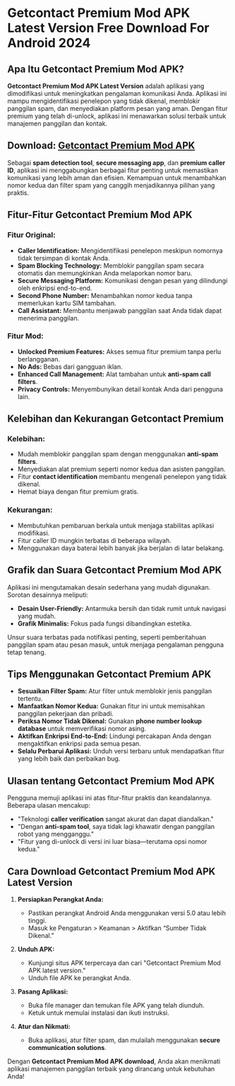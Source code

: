 # Getcontact Premium Mod APK Latest Version Free Download For Android 2024

## Apa Itu Getcontact Premium Mod APK?

**Getcontact Premium Mod APK Latest Version** adalah aplikasi yang dimodifikasi untuk meningkatkan pengalaman komunikasi Anda. Aplikasi ini mampu mengidentifikasi penelepon yang tidak dikenal, memblokir panggilan spam, dan menyediakan platform pesan yang aman. Dengan fitur premium yang telah di-unlock, aplikasi ini menawarkan solusi terbaik untuk manajemen panggilan dan kontak.

## Download: [Getcontact Premium Mod APK](https://modhello.com/getcontact-premium/)

Sebagai **spam detection tool**, **secure messaging app**, dan **premium caller ID**, aplikasi ini menggabungkan berbagai fitur penting untuk memastikan komunikasi yang lebih aman dan efisien. Kemampuan untuk menambahkan nomor kedua dan filter spam yang canggih menjadikannya pilihan yang praktis.

## Fitur-Fitur Getcontact Premium Mod APK

### Fitur Original:
- **Caller Identification:** Mengidentifikasi penelepon meskipun nomornya tidak tersimpan di kontak Anda.
- **Spam Blocking Technology:** Memblokir panggilan spam secara otomatis dan memungkinkan Anda melaporkan nomor baru.
- **Secure Messaging Platform:** Komunikasi dengan pesan yang dilindungi oleh enkripsi end-to-end.
- **Second Phone Number:** Menambahkan nomor kedua tanpa memerlukan kartu SIM tambahan.
- **Call Assistant:** Membantu menjawab panggilan saat Anda tidak dapat menerima panggilan.

### Fitur Mod:
- **Unlocked Premium Features:** Akses semua fitur premium tanpa perlu berlangganan.
- **No Ads:** Bebas dari gangguan iklan.
- **Enhanced Call Management:** Alat tambahan untuk **anti-spam call filters**.
- **Privacy Controls:** Menyembunyikan detail kontak Anda dari pengguna lain.

## Kelebihan dan Kekurangan Getcontact Premium

### Kelebihan:
- Mudah memblokir panggilan spam dengan menggunakan **anti-spam filters**.
- Menyediakan alat premium seperti nomor kedua dan asisten panggilan.
- Fitur **contact identification** membantu mengenali penelepon yang tidak dikenal.
- Hemat biaya dengan fitur premium gratis.

### Kekurangan:
- Membutuhkan pembaruan berkala untuk menjaga stabilitas aplikasi modifikasi.
- Fitur caller ID mungkin terbatas di beberapa wilayah.
- Menggunakan daya baterai lebih banyak jika berjalan di latar belakang.

## Grafik dan Suara Getcontact Premium Mod APK

Aplikasi ini mengutamakan desain sederhana yang mudah digunakan. Sorotan desainnya meliputi:
- **Desain User-Friendly:** Antarmuka bersih dan tidak rumit untuk navigasi yang mudah.
- **Grafik Minimalis:** Fokus pada fungsi dibandingkan estetika.

Unsur suara terbatas pada notifikasi penting, seperti pemberitahuan panggilan spam atau pesan masuk, untuk menjaga pengalaman pengguna tetap tenang.

## Tips Menggunakan Getcontact Premium APK
- **Sesuaikan Filter Spam:** Atur filter untuk memblokir jenis panggilan tertentu.
- **Manfaatkan Nomor Kedua:** Gunakan fitur ini untuk memisahkan panggilan pekerjaan dan pribadi.
- **Periksa Nomor Tidak Dikenal:** Gunakan **phone number lookup database** untuk memverifikasi nomor asing.
- **Aktifkan Enkripsi End-to-End:** Lindungi percakapan Anda dengan mengaktifkan enkripsi pada semua pesan.
- **Selalu Perbarui Aplikasi:** Unduh versi terbaru untuk mendapatkan fitur yang lebih baik dan perbaikan bug.

## Ulasan tentang Getcontact Premium Mod APK
Pengguna memuji aplikasi ini atas fitur-fitur praktis dan keandalannya. Beberapa ulasan mencakup:
- "Teknologi **caller verification** sangat akurat dan dapat diandalkan."
- "Dengan **anti-spam tool**, saya tidak lagi khawatir dengan panggilan robot yang mengganggu."
- "Fitur yang di-unlock di versi ini luar biasa—terutama opsi nomor kedua."

## Cara Download Getcontact Premium Mod APK Latest Version

1. **Persiapkan Perangkat Anda:**
   - Pastikan perangkat Android Anda menggunakan versi 5.0 atau lebih tinggi.
   - Masuk ke Pengaturan > Keamanan > Aktifkan “Sumber Tidak Dikenal.”

2. **Unduh APK:**
   - Kunjungi situs APK terpercaya dan cari "Getcontact Premium Mod APK latest version."
   - Unduh file APK ke perangkat Anda.

3. **Pasang Aplikasi:**
   - Buka file manager dan temukan file APK yang telah diunduh.
   - Ketuk untuk memulai instalasi dan ikuti instruksi.

4. **Atur dan Nikmati:**
   - Buka aplikasi, atur filter spam, dan mulailah menggunakan **secure communication solutions**.

Dengan **Getcontact Premium Mod APK download**, Anda akan menikmati aplikasi manajemen panggilan terbaik yang dirancang untuk kebutuhan Anda!
